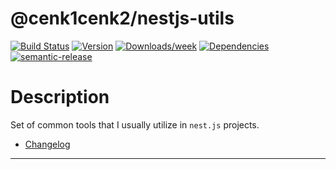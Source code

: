 # @cenk1cenk2/nestjs-utils

[![Build Status](https://drone.kilic.dev/api/badges/cenk1cenk2/nestjs-tools/status.svg)](https://drone.kilic.dev/cenk1cenk2/nestjs-tools) [![Version](https://img.shields.io/npm/v/cenk1cenk2/nestjs-utils.svg)](https://npmjs.org/package/cenk1cenk2/nestjs-utils) [![Downloads/week](https://img.shields.io/npm/dw/cenk1cenk2/nestjs-utils.svg)](https://npmjs.org/package/cenk1cenk2/nestjs-utils) [![Dependencies](https://img.shields.io/librariesio/release/npm/cenk1cenk2/nestjs-utils)](https://npmjs.org/package/cenk1cenk2/nestjs-utils) [![semantic-release](https://img.shields.io/badge/%20%20%F0%9F%93%A6%F0%9F%9A%80-semantic--release-e10079.svg)](https://github.com/semantic-release/semantic-release)

# Description

Set of common tools that I usually utilize in `nest.js` projects.

- [Changelog](./changelog.md)

<!-- toc -->



<!-- tocstop -->

---

